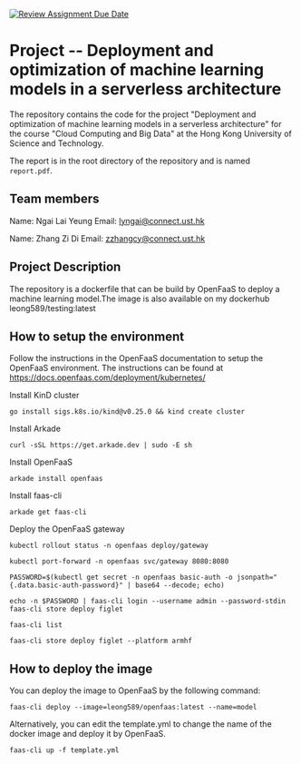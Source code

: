 [![Review Assignment Due Date](https://classroom.github.com/assets/deadline-readme-button-22041afd0340ce965d47ae6ef1cefeee28c7c493a6346c4f15d667ab976d596c.svg)](https://classroom.github.com/a/jzfQvm5J)
# Project -- Deployment and optimization of machine learning models in a serverless architecture

The repository contains the code for the project "Deployment and optimization of machine learning models in a serverless architecture" for the course "Cloud Computing and Big Data" at the Hong Kong University of Science and Technology.

The report is in the root directory of the repository and is named `report.pdf`.

## Team members
Name: Ngai Lai Yeung
Email: lyngai@connect.ust.hk

Name: Zhang Zi Di
Email: zzhangcy@connect.ust.hk

## Project Description
The repository is a dockerfile that can be build by OpenFaaS to deploy a machine learning model.The image is also available on my dockerhub leong589/testing:latest

## How to setup the environment

Follow the instructions in the OpenFaaS documentation to setup the OpenFaaS environment. The instructions can be found at https://docs.openfaas.com/deployment/kubernetes/

Install KinD cluster

`go install sigs.k8s.io/kind@v0.25.0 && kind create cluster`

Install Arkade

`curl -sSL https://get.arkade.dev | sudo -E sh`

Install OpenFaaS

`arkade install openfaas`

Install faas-cli

`arkade get faas-cli`

Deploy the OpenFaaS gateway

`kubectl rollout status -n openfaas deploy/gateway` 

`kubectl port-forward -n openfaas svc/gateway 8080:8080`

`PASSWORD=$(kubectl get secret -n openfaas basic-auth -o jsonpath="{.data.basic-auth-password}" | base64 --decode; echo)`

`echo -n $PASSWORD | faas-cli login --username admin --password-stdin`
`faas-cli store deploy figlet`

`faas-cli list`

`faas-cli store deploy figlet --platform armhf`


## How to deploy the image

You can deploy the image to OpenFaaS by the following command:

`faas-cli deploy --image=leong589/openfaas:latest --name=model`

Alternatively, you can edit the template.yml to change the name of the docker image and deploy it by OpenFaaS.

`faas-cli up -f template.yml`


